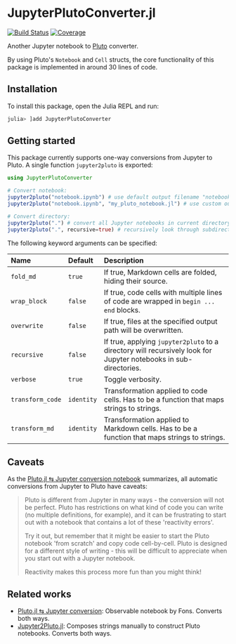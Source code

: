 # JupyterPlutoConverter.jl
[![Build Status][ci-url]][ci-badge]
[![Coverage][cov-url]][cov-badge]

Another Jupyter notebook to [Pluto][pluto-url] converter.

By using Pluto's `Notebook` and `Cell` structs, the core functionality of this package
is implemented in around 30 lines of code.

## Installation
To install this package, open the Julia REPL and run:
```julia
julia> ]add JupyterPlutoConverter
```

## Getting started
This package currently supports one-way conversions from Jupyter to Pluto.
A single function `jupyter2pluto` is exported:
```julia
using JupyterPlutoConverter

# Convert notebook:
jupyter2pluto("notebook.ipynb") # use default output filename "notebook.jl"
jupyter2pluto("notebook.ipynb", "my_pluto_notebook.jl") # use custom output filename

# Convert directory:
jupyter2pluto(".") # convert all Jupyter notebooks in current directory
jupyter2pluto(".", recursive=true) # recursively look through subdirectories
```

The following keyword arguments can be specified:

| Name             | Default    | Description                                                                                                      |
|:-----------------|:-----------|:-----------------------------------------------------------------------------------------------------------------|
| `fold_md`        | `true`     | If true, Markdown cells are folded, hiding their source.                                                         |
| `wrap_block`     | `false`    | If true, code cells with multiple lines of code are wrapped in `begin ... end` blocks.                           |
| `overwrite`      | `false`    | If true, files at the specified output path will be overwritten.                                                 |
| `recursive`      | `false`    | If true, applying `jupyter2pluto` to a directory will recursively look for Jupyter notebooks in sub-directories. |
| `verbose`        | `true`     | Toggle verbosity.                                                                                                |
| `transform_code` | `identity` | Transformation applied to code cells. Has to be a function that maps strings to strings.                         |
| `transform_md`   | `identity` | Transformation applied to Markdown cells. Has to be a function that maps strings to strings.                     |

## Caveats
As the [Pluto.jl ⇆ Jupyter conversion notebook][obs-conv-url] summarizes,
all automatic conversions from Jupyter to Pluto have caveats:

> Pluto is different from Jupyter in many ways - the conversion will not be perfect.
> Pluto has restrictions on what kind of code you can write (no multiple definitions, for example),
> and it can be frustrating to start out with a notebook that contains a lot of these 'reactivity errors'.
>
> Try it out, but remember that it might be easier to start the Pluto notebook 'from scratch' and copy code cell-by-cell.
> Pluto is designed for a different style of writing - this will be difficult to appreciate when you start out with a Jupyter notebook.
>
> Reactivity makes this process more fun than you might think!

## Related works
- [Pluto.jl ⇆ Jupyter conversion][obs-conv-url]:
    Observable notebook by Fons. Converts both ways.
- [Jupyter2Pluto.jl][j2p-conv-url]:
    Composes strings manually to construct Pluto notebooks. Converts both ways.


[ci-url]: https://github.com/adrhill/JupyterPlutoConverter.jl/actions/workflows/CI.yml/badge.svg?branch=main
[ci-badge]: https://github.com/adrhill/JupyterPlutoConverter.jl/actions/workflows/CI.yml?query=branch%3Amain
[cov-url]: https://codecov.io/gh/adrhill/JupyterPlutoConverter.jl/branch/main/graph/badge.svg
[cov-badge]: https://codecov.io/gh/adrhill/JupyterPlutoConverter.jl

[pluto-url]: https://github.com/fonsp/Pluto.jl
[obs-conv-url]: https://observablehq.com/@olivier_plas/pluto-jl-jupyter-conversion
[j2p-conv-url]: https://github.com/vdayanand/Jupyter2Pluto.jl
